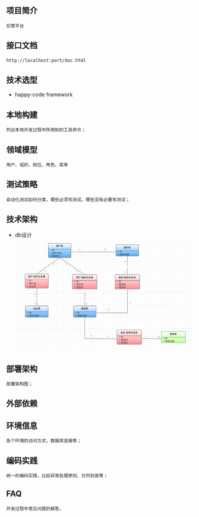 ## 项目简介
    后管平台
    
## 接口文档
    http://localhost:port/doc.html

## 技术选型

- happy-code framework

## 本地构建
    列出本地开发过程中所用到的工具命令；

## 领域模型
    用户、组织、岗位、角色、菜单

## 测试策略
    自动化测试如何分类，哪些必须写测试，哪些没有必要写测试；

## 技术架构
- db设计
![](db-design.png)

## 部署架构
    部署架构图；

## 外部依赖


## 环境信息
    各个环境的访问方式，数据库连接等；

## 编码实践
    统一的编码实践，比如异常处理原则、分页封装等；

## FAQ
    开发过程中常见问题的解答。